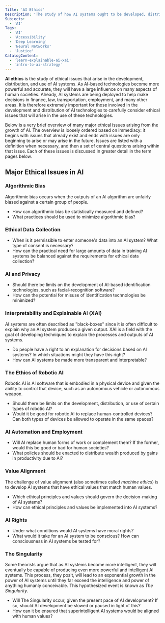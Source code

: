 ```yaml
---
Title: 'AI Ethics'
Description: 'The study of how AI systems ought to be developed, distributed, and used.'
Subjects:
  - 'AI'
Tags:
  - 'AI'
  - 'Accessibility'
  - 'Deep Learning'
  - 'Neural Networks'
  - 'Justice'
CatalogContent:
  - 'learn-explainable-ai-xai'
  - 'intro-to-ai-strategy'
---
```


**AI ethics** is the study of ethical issues that arise in the development, distribution, and use of AI systems. As AI-based technologies become more powerful and accurate, they will have a large influence on many aspects of human societies. Already, AI systems are being deployed to help make decisions in finance, law, transportation, employment, and many other areas. It is therefore extremely important for those involved in the development and distribution of AI technologies to carefully consider ethical issues that will arise in the use of these technologies.

Below is a very brief overview of many major ethical issues arising from the growth of AI. The overview is loosely ordered based on immediacy: it begins with issues that already exist and ends with issues are only beginning to arise or may arise in the future. Issues are listed with a definition when necessary, and then a set of central questions arising within that issue. Each of these issues is discussed in greater detail in the term pages below.

## Major Ethical Issues in AI

### Algorithmic Bias

Algorithmic bias occurs when the outputs of an AI algorithm are unfairly biased against a certain group of people.

- How can algorithmic bias be statistically measured and defined?
- What practices should be used to minimize algorithmic bias?

### Ethical Data Collection

- When is it permissible to enter someone's data into an AI system? What type of consent is necessary?
- How can the practical need for large amounts of data in training AI systems be balanced against the requirements for ethical data collection?

### AI and Privacy

- Should there be limits on the development of AI-based identification technologies, such as facial-recognition software?
- How can the potential for misuse of identification technologies be minimized?

### Interpretability and Explainable AI (XAI)

AI systems are often described as "black-boxes" since it is often difficult to explain why an AI system produces a given output. XAI is a field with the goal of developing techniques to explain the processes and outputs of AI systems.

- Do people have a right to an explanation for decisions based on AI systems? In which situations might they have this right?
- How can AI systems be made more transparent and interpretable?

### The Ethics of Robotic AI

Robotic AI is AI software that is embodied in a physical device and given the ability to control that device, such as an autonomous vehicle or autonomous weapon.

- Should there be limits on the development, distribution, or use of certain types of robotic AI?
- Would it be good for robotic AI to replace human-controlled devices? Can both types of devices be allowed to operate in the same spaces?

### AI Automation and Employment

- Will AI replace human forms of work or complement them? If the former, would this be good or bad for human societies?
- What policies should be enacted to distribute wealth produced by gains in productivity due to AI?

### Value Alignment

The challenge of value alignment (also sometimes called *machine ethics*) is to develop AI systems that have ethical values that match human values.

- Which ethical principles and values should govern the decision-making of AI systems?
- How can ethical principles and values be implemented into AI systems?

### AI Rights

- Under what conditions would AI systems have moral rights?
- What would it take for an AI system to be conscious? How can consciousness in AI systems be tested for?

### The Singularity

Some theorists argue that as AI systems become more intelligent, they will eventually be capable of producing even more powerful and intelligent AI systems. This process, they posit, will lead to an exponential growth in the power of AI systems until they far exceed the intelligence and power of anything humanly conceivable. This hypothesized event is known as *The Singularity*.

- Will The Singularity occur, given the present pace of AI development? If so, should AI development be slowed or paused in light of this?
- How can it be ensured that superintelligent AI systems would be aligned with human values?
